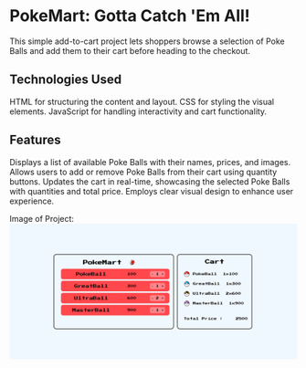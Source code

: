 # PokeMart: Gotta Catch 'Em All!

This simple add-to-cart project lets shoppers browse a selection of Poke Balls and add them to their cart before heading to the checkout.

## Technologies Used

HTML for structuring the content and layout.
CSS for styling the visual elements.
JavaScript for handling interactivity and cart functionality.
## Features

Displays a list of available Poke Balls with their names, prices, and images.
Allows users to add or remove Poke Balls from their cart using quantity buttons.
Updates the cart in real-time, showcasing the selected Poke Balls with quantities and total price.
Employs clear visual design to enhance user experience.

Image of Project:
![Alt text](<ssforreadme.png>)
